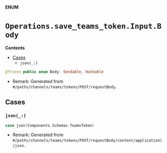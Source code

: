**ENUM**

# `Operations.save_teams_token.Input.Body`

**Contents**

- [Cases](#cases)
  - `json(_:)`

```swift
@frozen public enum Body: Sendable, Hashable
```

- Remark: Generated from `#/paths/channels/teams/tokens/POST/requestBody`.

## Cases
### `json(_:)`

```swift
case json(Components.Schemas.TeamsToken)
```

- Remark: Generated from `#/paths/channels/teams/tokens/POST/requestBody/content/application\/json`.
